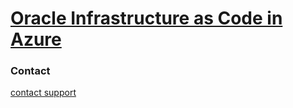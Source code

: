# [Oracle Infrastructure as Code in Azure](/pages/Oracle-Infrastructure-as-Code-in-Azure.md)


### Contact

[contact support](https://support.github.com/contact)
